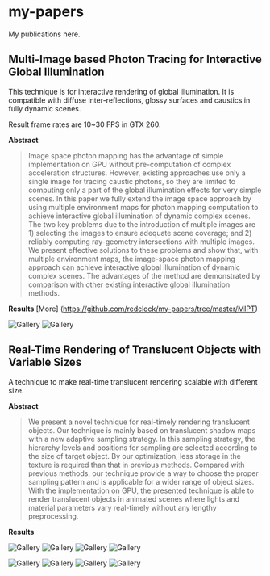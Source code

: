 my-papers
=========
My publications here.

Multi-Image based Photon Tracing for Interactive Global Illumination
---------
This technique is for interactive rendering of global illumination. It is compatible with diffuse inter-reflections, glossy surfaces and caustics in fully dynamic scenes. 

Result frame rates are 10~30 FPS in GTX 260.  

**Abstract**

> Image space photon mapping has the advantage of simple implementation on GPU without pre-computation of
> complex acceleration structures. However, existing approaches use only a single image for tracing caustic photons,
> so they are limited to computing only a part of the global illumination effects for very simple scenes. In this paper
> we fully extend the image space approach by using multiple environment maps for photon mapping computation to
> achieve interactive global illumination of dynamic complex scenes. The two key problems due to the introduction
> of multiple images are 1) selecting the images to ensure adequate scene coverage; and 2) reliably computing 
> ray-geometry intersections with multiple images. We present effective solutions to these problems and show that, with
> multiple environment maps, the image-space photon mapping approach can achieve interactive global illumination
> of dynamic complex scenes. The advantages of the method are demonstrated by comparison with other existing
> interactive global illumination methods.


**Results** [More] (https://github.com/redclock/my-papers/tree/master/MIPT)

![Gallery](https://github.com/redclock/my-papers/raw/master/MIPT/sc1.jpg)
![Gallery](https://github.com/redclock/my-papers/raw/master/MIPT/sc3.jpg)


Real-Time Rendering of Translucent Objects with Variable Sizes
---------
A technique to make real-time translucent rendering scalable with different size.

**Abstract**

> We present a novel technique for real-timely rendering
> translucent objects. Our technique is mainly based on
> translucent shadow maps with a new adaptive sampling
> strategy. In this sampling strategy, the hierarchy levels and
> positions for sampling are selected according to the size of
> target object. By our optimization, less storage in the texture
> is required than that in previous methods. Compared with
> previous methods, our technique provide a way to choose
> the proper sampling pattern and is applicable for a wider
> range of object sizes. With the implementation on GPU, the
> presented technique is able to render translucent objects in
> animated scenes where lights and material parameters vary
> real-timely without any lengthy preprocessing.

**Results**

![Gallery](https://github.com/redclock/my-papers/raw/master/RTVS/trans_color1.jpg)
![Gallery](https://github.com/redclock/my-papers/raw/master/RTVS/trans_color2.jpg)
![Gallery](https://github.com/redclock/my-papers/raw/master/RTVS/trans_color3.jpg)
![Gallery](https://github.com/redclock/my-papers/raw/master/RTVS/trans_color4.jpg)

![Gallery](https://github.com/redclock/my-papers/raw/master/RTVS/trans_size1.jpg)
![Gallery](https://github.com/redclock/my-papers/raw/master/RTVS/trans_size2.jpg)
![Gallery](https://github.com/redclock/my-papers/raw/master/RTVS/trans_size3.jpg)
![Gallery](https://github.com/redclock/my-papers/raw/master/RTVS/trans_size4.jpg)
